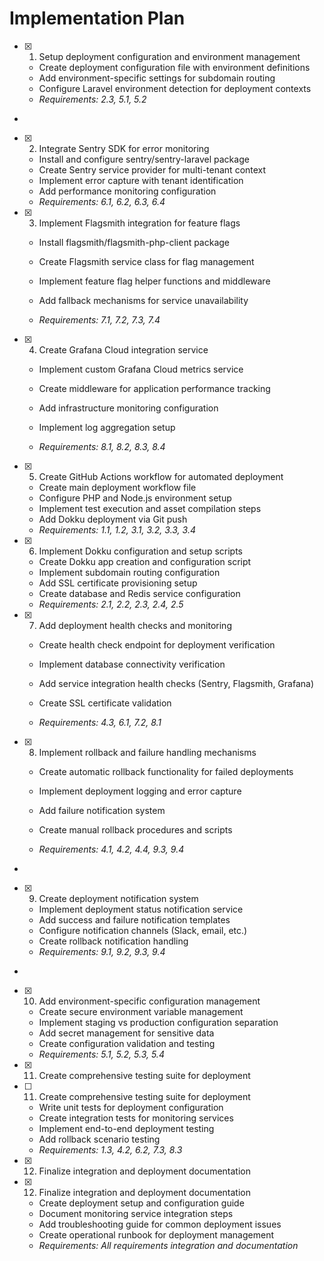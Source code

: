 # Implementation Plan

- [x] 1. Setup deployment configuration and environment management





  - Create deployment configuration file with environment definitions
  - Add environment-specific settings for subdomain routing
  - Configure Laravel environment detection for deployment contexts
  - _Requirements: 2.3, 5.1, 5.2_
-

- [x] 2. Integrate Sentry SDK for error monitoring











  - Install and configure sentry/sentry-laravel package
  - Create Sentry service provider for multi-tenant context
  - Implement error capture with tenant identification
  - Add performance monitoring configuration
  - _Requirements: 6.1, 6.2, 6.3, 6.4_

- [x] 3. Implement Flagsmith integration for feature flags





  - Install flagsmith/flagsmith-php-client package
  - Create Flagsmith service class for flag management
  - Implement feature flag helper functions and middleware

  - Add fallback mechanisms for service unavailability
  - _Requirements: 7.1, 7.2, 7.3, 7.4_

- [x] 4. Create Grafana Cloud integration service



  - Implement custom Grafana Cloud metrics service
  - Create middleware for application performance tracking



  - Add infrastructure monitoring configuration
  - Implement log aggregation setup
  - _Requirements: 8.1, 8.2, 8.3, 8.4_

- [x] 5. Create GitHub Actions workflow for automated deployment







  - Create main deployment workflow file
  - Configure PHP and Node.js environment setup
  - Implement test execution and asset compilation steps
  - Add Dokku deployment via Git push
  - _Requirements: 1.1, 1.2, 3.1, 3.2, 3.3, 3.4_

- [x] 6. Implement Dokku configuration and setup scripts







  - Create Dokku app creation and configuration script
  - Implement subdomain routing configuration
  - Add SSL certificate provisioning setup
  - Create database and Redis service configuration
  - _Requirements: 2.1, 2.2, 2.3, 2.4, 2.5_



- [x] 7. Add deployment health checks and monitoring







  - Create health check endpoint for deployment verification
  - Implement database connectivity verification
  - Add service integration health checks (Sentry, Flagsmith, Grafana)


  - Create SSL certificate validation
  - _Requirements: 4.3, 6.1, 7.2, 8.1_

- [x] 8. Implement rollback and failure handling mechanisms






  - Create automatic rollback functionality for failed deployments
  - Implement deployment logging and error capture
  - Add failure notification system
  - Create manual rollback procedures and scripts

  - _Requirements: 4.1, 4.2, 4.4, 9.3, 9.4_
-

- [x] 9. Create deployment notification system







  - Implement deployment status notification service
  - Add success and failure notification templates
  - Configure notification channels (Slack, email, etc.)
  - Create rollback notification handling
  - _Requirements: 9.1, 9.2, 9.3, 9.4_
-

- [x] 10. Add environment-specific configuration management





  - Create secure environment variable management
  - Implement staging vs production configuration separation
  - Add secret management for sensitive data
  - Create configuration validation and testing
  - _Requirements: 5.1, 5.2, 5.3, 5.4_
- [x] 11. Create comprehensive testing suite for deployment












- [ ] 11. Create comprehensive testing suite for deployment


  - Write unit tests for deployment configuration
  - Create integration tests for monitoring services
  - Implement end-to-end deployment testing
  - Add rollback scenario testing
  - _Requirements: 1.3, 4.2, 6.2, 7.3, 8.3_
- [x] 12. Finalize integration and deployment documentation

- [x] 12. Finalize integration and deployment documentation




  - Create deployment setup and configuration guide
  - Document monitoring service integration steps
  - Add troubleshooting guide for common deployment issues
  - Create operational runbook for deployment management
  - _Requirements: All requirements integration and documentation_